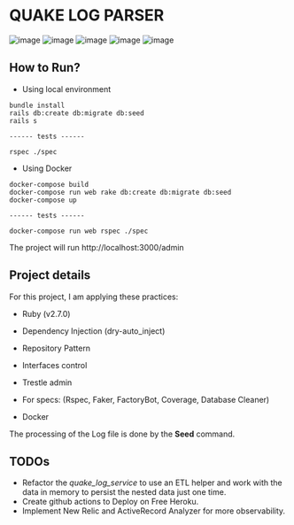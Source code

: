 # QUAKE LOG PARSER

![image](https://img.shields.io/badge/Ruby_on_Rails-CC0000?style=for-the-badge&logo=ruby-on-rails&logoColor=white)
![image](https://img.shields.io/badge/SQLite-07405E?style=for-the-badge&logo=sqlite&logoColor=white)
![image](https://img.shields.io/badge/Docker-2496ED?style=for-the-badge&logo=docker&logoColor=white)
![image](https://img.shields.io/badge/ruby-v2.7.0-blue)
![image](https://img.shields.io/badge/coverage-93%25-brightgreen)

## How to Run?

- Using local environment

```
bundle install
rails db:create db:migrate db:seed
rails s

------ tests ------

rspec ./spec

```

- Using Docker

```
docker-compose build
docker-compose run web rake db:create db:migrate db:seed
docker-compose up

------ tests ------

docker-compose run web rspec ./spec
```

The project will run http://localhost:3000/admin

## Project details

For this project, I am applying these practices:

- Ruby (v2.7.0)

- Dependency Injection (dry-auto_inject)

- Repository Pattern

- Interfaces control

- Trestle admin

- For specs: (Rspec, Faker, FactoryBot, Coverage, Database Cleaner)

- Docker

The processing of the Log file is done by the **Seed** command.

## TODOs

- Refactor the _quake_log_service_ to use an ETL helper and work with the data in memory to persist the nested data just one time.
- Create github actions to Deploy on Free Heroku.
- Implement New Relic and ActiveRecord Analyzer for more observability.
